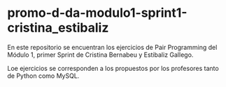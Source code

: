 # promo-d-da-modulo1-sprint1-cristina_estibaliz

En este repositorio se encuentran los ejercicios de Pair Programming del Módulo 1, primer Sprint de Cristina Bernabeu y Estibaliz Gallego.

Loe ejercicios se corresponden a los propuestos por los profesores tanto de Python como MySQL.

